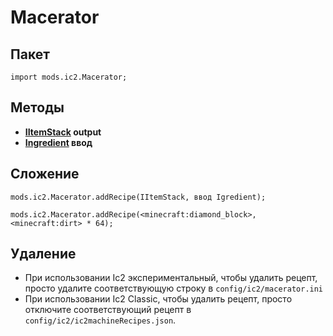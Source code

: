 # Macerator

## Пакет

`import mods.ic2.Macerator;`

## Методы

- **[IItemStack](/Vanilla/Items/IItemStack/) output**
- **[Ingredient](/Vanilla/Variable_Types/IIngredient/) ввод**

## Сложение

```zenscript
mods.ic2.Macerator.addRecipe(IItemStack, ввод Igredient);

mods.ic2.Macerator.addRecipe(<minecraft:diamond_block>, <minecraft:dirt> * 64);
```

## Удаление

- При использовании Ic2 экспериментальный, чтобы удалить рецепт, просто удалите соответствующую строку в `config/ic2/macerator.ini`
- При использовании Ic2 Classic, чтобы удалить рецепт, просто отключите соответствующий рецепт в `config/ic2/ic2machineRecipes.json`.